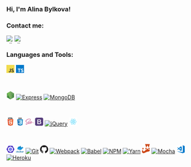 ### Hi, I'm Alina Bylkova!

### Contact me:

[<img align="left" alt="alinabylkova | Email" width="21px" height="21px" src="https://cdn.onlinewebfonts.com/svg/img_504350.png" />][email]
[<img align="left" alt="alinabylkova | LinkedIn" width="21px" height="21px" src="https://cdn.jsdelivr.net/npm/simple-icons@v3/icons/linkedin.svg" />][linkedin]

<br />

### Languages and Tools:

<a href="https://www.javascript.com/" target="_blank" title="JavaScript"><img alt="JavaScript" width="21px" src="https://raw.githubusercontent.com/github/explore/80688e429a7d4ef2fca1e82350fe8e3517d3494d/topics/javascript/javascript.png" /></a>
<a href="https://www.typescriptlang.org/" title="TypeScript"><img alt="TypeScript" width="21px" src="https://raw.githubusercontent.com/github/explore/80688e429a7d4ef2fca1e82350fe8e3517d3494d/topics/typescript/typescript.png" /></a>

<br />

<a href="https://nodejs.org/en/" title="Node.js"><img alt="Node.js" width="21px" src="https://raw.githubusercontent.com/github/explore/80688e429a7d4ef2fca1e82350fe8e3517d3494d/topics/nodejs/nodejs.png" /></a>
<a href="https://expressjs.com/" title="Express"><img src="https://github.com/tomchen/stack-icons/blob/master/logos/express.svg" alt="Express" width="21px" height="21px"></img></a>
<a href="https://www.mongodb.com/" title="MongoDB"><img alt="MongoDB" width="21px" src="https://github.com/tomchen/stack-icons/blob/master/logos/mongodb-icon.svg" /></a>

<br />

<a href="https://www.w3.org/TR/html5/" title="HTML5"><img alt="HTML5" width="21px" src="https://raw.githubusercontent.com/github/explore/80688e429a7d4ef2fca1e82350fe8e3517d3494d/topics/html/html.png" /></a>
<a href="https://www.w3.org/TR/CSS/" title="CSS3"><img alt="CSS3" width="21px" src="https://raw.githubusercontent.com/github/explore/80688e429a7d4ef2fca1e82350fe8e3517d3494d/topics/css/css.png" /></a>
<a href="https://sass-lang.com/" title="Sass"><img alt="Sass" width="21px" src="https://raw.githubusercontent.com/github/explore/80688e429a7d4ef2fca1e82350fe8e3517d3494d/topics/sass/sass.png" /></a>
<a href="https://getbootstrap.com/" title="Bootstrap"><img alt="Bootstrap" width="21px" src="https://raw.githubusercontent.com/github/explore/80688e429a7d4ef2fca1e82350fe8e3517d3494d/topics/bootstrap/bootstrap.png" /></a>
<a href="https://jquery.com/" title="jQuery"><img src="https://github.com/tomchen/stack-icons/blob/master/logos/jquery-icon.svg" alt="jQuery" width="21px" height="21px"></img></a>
<a href="https://reactjs.org/" title="React"><img alt="React" width="21px" src="https://raw.githubusercontent.com/github/explore/80688e429a7d4ef2fca1e82350fe8e3517d3494d/topics/react/react.png" /></a>

<br />

<a href="https://eslint.org/" title="Eslint"><img alt="Eslint" width="21px" src="https://raw.githubusercontent.com/github/explore/80688e429a7d4ef2fca1e82350fe8e3517d3494d/topics/eslint/eslint.png" /></a>
<a href="https://www.docker.com/" title="Docker"><img alt="Docker" width="21px" src="https://raw.githubusercontent.com/github/explore/80688e429a7d4ef2fca1e82350fe8e3517d3494d/topics/docker/docker.png" /></a>
<a href="https://git-scm.com/" title="Git"><img alt="Git" width="21px" src="https://github.com/tomchen/stack-icons/blob/master/logos/git-icon.svg" /></a>
<a href="https://github.com/" title="GitHub"><img alt="GitHub" width="21px" src="https://raw.githubusercontent.com/github/explore/78df643247d429f6cc873026c0622819ad797942/topics/github/github.png" /></a>
<a href="https://webpack.js.org/" title="Webpack"><img src="https://github.com/tomchen/stack-icons/blob/master/logos/webpack.svg" alt="Webpack" width="21px" height="21px"></img></a>
<a href="https://babeljs.io/" title="Babel"><img src="https://github.com/tomchen/stack-icons/blob/master/logos/babel.svg" alt="Babel" width="21px" height="21px"></img></a>
<a href="https://www.npmjs.com/" title="NPM"><img src="https://github.com/tomchen/stack-icons/blob/master/logos/npm.svg" alt="NPM" width="21px" height="21px"></img></a>
<a href="https://yarnpkg.com/" title="Yarn"><img alt="Yarn" width="21px" src="https://github.com/tomchen/stack-icons/blob/master/logos/yarn.svg" /></a>
<a href="https://jestjs.io/" title="Jest"><img alt="Jest" width="21px" src="https://github.com/MarioTerron/logo-images/blob/master/logos/jest.png" /></a>
<a href="https://mochajs.org/" title="Mocha"><img alt="Mocha" width="21px" src="https://github.com/tomchen/stack-icons/blob/master/logos/mocha.svg" /></a>
<a href="https://code.visualstudio.com/" title="Visual Studio Code"><img alt="Visual Studio Code" width="21px" src="https://raw.githubusercontent.com/github/explore/80688e429a7d4ef2fca1e82350fe8e3517d3494d/topics/visual-studio-code/visual-studio-code.png" /></a>
<a href="https://www.heroku.com/" title="Heroku"><img alt="Heroku" width="21px" height="21px" src="https://github.com/jalbertsr/logo-badge-images/blob/master/img/rsz_heroku.png?raw=true" /></a>

[email]: mailto:alina.bylkova@appliedtechnology.se
[linkedin]: https://www.linkedin.com/in/alinabylkova/
